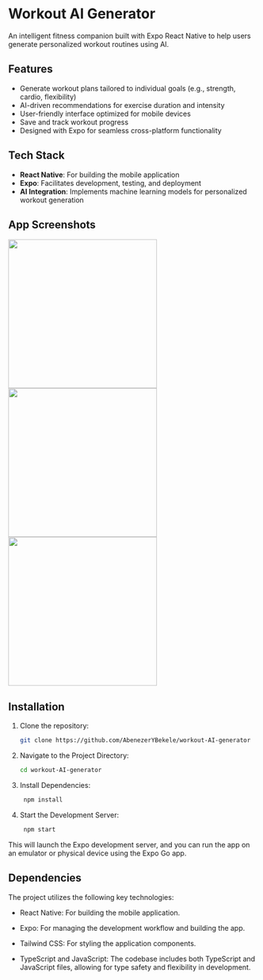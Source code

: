 # Workout AI Generator

An intelligent fitness companion built with Expo React Native to help users generate personalized workout routines using AI.

## Features

- Generate workout plans tailored to individual goals (e.g., strength, cardio, flexibility)
- AI-driven recommendations for exercise duration and intensity
- User-friendly interface optimized for mobile devices
- Save and track workout progress
- Designed with Expo for seamless cross-platform functionality

## Tech Stack

- **React Native**: For building the mobile application
- **Expo**: Facilitates development, testing, and deployment
- **AI Integration**: Implements machine learning models for personalized workout generation


## App Screenshots

<img src="https://github.com/user-attachments/assets/1f962527-a3c5-4196-99d0-e9d16cae7420" width="300">
<img src="https://github.com/user-attachments/assets/1f664ceb-5fbe-4b7c-90b3-0769d813ac1c" width="300">
<img src="https://github.com/user-attachments/assets/110033c3-36f6-4909-be24-17904ca864b6" width="300">

## Installation

1. Clone the repository:
   ```bash
   git clone https://github.com/AbenezerYBekele/workout-AI-generator
   ```
2. Navigate to the Project Directory:
   ```bash
   cd workout-AI-generator
   ```
3. Install Dependencies:
   ```bash
    npm install
   ```
4. Start the Development Server:
    ```bash
     npm start
   ```
  This will launch the Expo development server, and you can run the app on an emulator or physical device using the Expo Go app.

## Dependencies

The project utilizes the following key technologies:

- React Native: For building the mobile application.​

- Expo: For managing the development workflow and building the app.​

- Tailwind CSS: For styling the application components.​

- TypeScript and JavaScript: The codebase includes both TypeScript and JavaScript files, allowing for type safety and flexibility in development.
